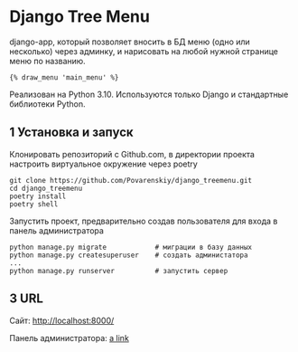 # Django Tree Menu

django-app, который позволяет вносить в БД меню (одно или несколько) через админку, и нарисовать на любой нужной странице меню по названию.
````
{% draw_menu 'main_menu' %}
````
Реализован на Python 3.10. Используются только Django и стандартные библиотеки Python.


## 1 Установка и запуск

Клонировать репозиторий с Github.com, в директории проекта настроить виртуальное окружение через poetry 
````
git clone https://github.com/Povarenskiy/django_treemenu.git
cd django_treemenu
poetry install
poetry shell
````

Запустить проект, предварительно создав пользователя для входа в панель администратора 
````
python manage.py migrate            # миграции в базу данных
python manage.py createsuperuser    # создать администатора
...
python manage.py runserver          # запустить сервер
````

## 3 URL

Сайт: [http://localhost:8000/](http://localhost:8000/) 

Панель администратора: [a link](http://localhost:8000/admin/) 
